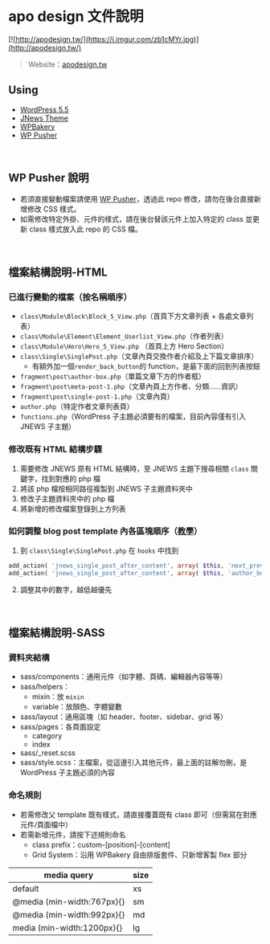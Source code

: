# apo design 文件說明

[![http://apodesign.tw/](https://i.imgur.com/zb1cMYr.jpg)](http://apodesign.tw/)

> Website：[apodesign.tw](http://apodesign.tw/)


## Using
- [WordPress 5.5](https://wordpress.org/)
- [JNews Theme](https://jnews.io/)
- [WPBakery](https://kb.wpbakery.com/)
- [WP Pusher](https://wppusher.com/)

<br/>

## WP Pusher 說明
- 若須直接變動檔案請使用 [WP Pusher](https://wppusher.com/)，透過此 repo 修改，請勿在後台直接新增修改 CSS 樣式。
- 如需修改特定外掛、元件的樣式，請在後台替該元件上加入特定的 class 並更新 class 樣式放入此 repo 的 CSS 檔。

<br/>

## 檔案結構說明-HTML
### 已進行變動的檔案（按名稱順序）
- `class\Module\Block\Block_5_View.php`（首頁下方文章列表 + 各處文章列表）
- `class\Module\Element\Element_Userlist_View.php`（作者列表）
- `class\Module\Hero\Hero_5_View.php` （首頁上方 Hero Section）
- `class\Single\SinglePost.php`（文章內頁交換作者介紹及上下篇文章排序）
    - 有額外加一個`render_back_button`的 function，是最下面的回到列表按鈕
- `fragment\post\author-box.php`（單篇文章下方的作者框）
- `fragment\post\meta-post-1.php`（文章內頁上方作者、分類......資訊）
- `fragment\post\single-post-1.php`（文章內頁）
- `author.php`（特定作者文章列表頁）
- `functions.php`（WordPress 子主題必須要有的檔案，目前內容僅有引入 JNEWS 子主題）

### 修改既有 HTML 結構步驟
1. 需要修改 JNEWS 原有 HTML 結構時，至 JNEWS 主題下搜尋相關 `class` 關鍵字，找到對應的 php 檔
2. 將該 php 檔按相同路徑複製到 JNEWS 子主題資料夾中
3. 修改子主題資料夾中的 php 檔
4. 將新增的修改檔案登錄到上方列表

### 如何調整 blog post template 內各區塊順序（[教學](https://support.jegtheme.com/forums/topic/change-blocks-order-in-post-template/)）

1. 到 `class\Single\SinglePost.php` 在 `hooks` 中找到

``` php
add_action( 'jnews_single_post_after_content', array( $this, 'next_prev_content_hook' ), 20 );
add_action( 'jnews_single_post_after_content', array( $this, 'author_box_hook' ), 30 );
```
2. 調整其中的數字，越低越優先

<br/>

## 檔案結構說明-SASS
### 資料夾結構
- sass/components：通用元件（如字體、頁碼、編輯器內容等等）
- sass/helpers：
    - mixin：放 `mixin`
    - variable：放顏色、字體變數
- sass/layout：通用區塊（如 header、footer、sidebar、grid 等）
- sass/pages：各頁面設定
    - category
    - index
- sass/_reset.scss
- sass/style.scss：主檔案，從這邊引入其他元件，最上面的註解勿刪，是 WordPress 子主題必須的內容

### 命名規則
- 若需修改父 template 既有樣式，請直接覆蓋既有 class 即可（但需寫在對應元件/頁面檔中）
- 若需新增元件，請按下述規則命名
    - class prefix：custom-[position]-[content]
    - Grid System：沿用 WPBakery 自由排版套件、只新增客製 flex 部分

| media query                    | size   |
| ------------------------------ | ------ |
| default                        | xs     |
| @media (min-width:767px){}     | sm     |
| @media (min-width:992px){}     | md     |
| media (min-width:1200px){}     | lg     |

